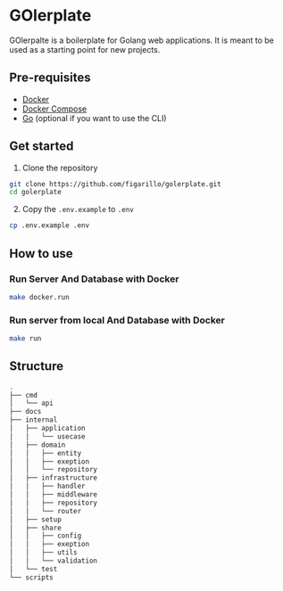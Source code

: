 # GOlerplate

GOlerpalte is a boilerplate for Golang web applications. It is meant to be used as
a starting point for new projects.

## Pre-requisites

- [Docker](https://docs.docker.com/get-docker/)
- [Docker Compose](https://docs.docker.com/compose/)
- [Go](https://golang.org/doc/install) (optional if you want to use the CLI)

## Get started

1. Clone the repository

```bash
git clone https://github.com/figarillo/golerplate.git
cd golerplate
```

2. Copy the `.env.example` to `.env`

```bash
cp .env.example .env
```

## How to use

### Run Server And Database with Docker

```bash
make docker.run
```

### Run server from local And Database with Docker

```bash
make run
```

## Structure

```bash
.
├── cmd
│   └── api
├── docs
├── internal
│   ├── application
│   │   └── usecase
│   ├── domain
│   │   ├── entity
│   │   ├── exeption
│   │   └── repository
│   ├── infrastructure
│   │   ├── handler
│   │   ├── middleware
│   │   ├── repository
│   │   └── router
│   ├── setup
│   ├── share
│   │   ├── config
│   │   ├── exeption
│   │   ├── utils
│   │   └── validation
│   └── test
└── scripts
```
